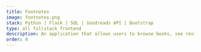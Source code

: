 ```yaml
---
title: Footnotes
image: footnotes.png
stack: Python | Flask | SQL | Goodreads API | Bootstrap
type: all fullstack frontend
description: An application that allows users to browse books, see reviews from Goodreads, and submit their own reviews
order: 4
---
```

